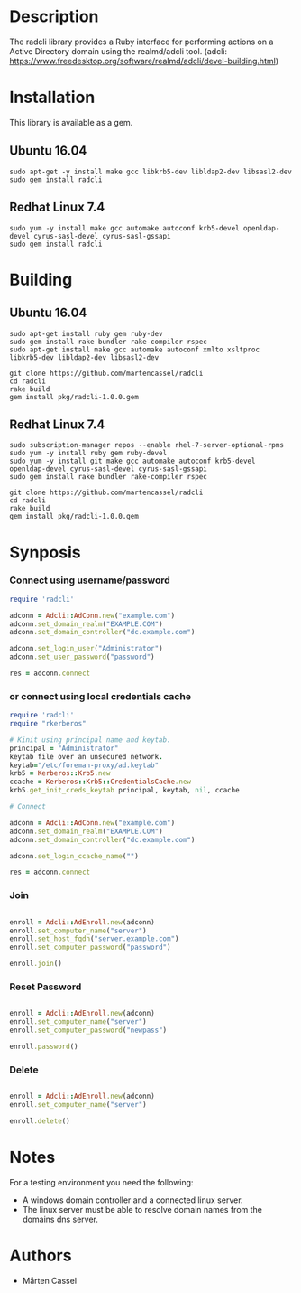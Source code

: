 # Description
The radcli library provides a Ruby interface for performing actions on a Active Directory domain using the realmd/adcli tool.
(adcli: https://www.freedesktop.org/software/realmd/adcli/devel-building.html)

# Installation
This library is available as a gem.

## Ubuntu 16.04
```
sudo apt-get -y install make gcc libkrb5-dev libldap2-dev libsasl2-dev
sudo gem install radcli
```
## Redhat Linux 7.4
``` 
sudo yum -y install make gcc automake autoconf krb5-devel openldap-devel cyrus-sasl-devel cyrus-sasl-gssapi
sudo gem install radcli
```
# Building

## Ubuntu 16.04 
```
sudo apt-get install ruby gem ruby-dev
sudo gem install rake bundler rake-compiler rspec
sudo apt-get install make gcc automake autoconf xmlto xsltproc libkrb5-dev libldap2-dev libsasl2-dev
```
```
git clone https://github.com/martencassel/radcli
cd radcli
rake build
gem install pkg/radcli-1.0.0.gem
```

## Redhat Linux 7.4
```
sudo subscription-manager repos --enable rhel-7-server-optional-rpms
sudo yum -y install ruby gem ruby-devel
sudo yum -y install git make gcc automake autoconf krb5-devel openldap-devel cyrus-sasl-devel cyrus-sasl-gssapi
sudo gem install rake bundler rake-compiler rspec
```
```
git clone https://github.com/martencassel/radcli
cd radcli
rake build
gem install pkg/radcli-1.0.0.gem
```
  
# Synposis

### Connect using username/password
```ruby
require 'radcli'

adconn = Adcli::AdConn.new("example.com")
adconn.set_domain_realm("EXAMPLE.COM")
adconn.set_domain_controller("dc.example.com")

adconn.set_login_user("Administrator")
adconn.set_user_password("password")

res = adconn.connect
```

### or connect using local credentials cache
```ruby
require 'radcli'
require "rkerberos"

# Kinit using principal name and keytab.
principal = "Administrator"
keytab file over an unsecured network.
keytab="/etc/foreman-proxy/ad.keytab"
krb5 = Kerberos::Krb5.new
ccache = Kerberos::Krb5::CredentialsCache.new
krb5.get_init_creds_keytab principal, keytab, nil, ccache

# Connect

adconn = Adcli::AdConn.new("example.com")
adconn.set_domain_realm("EXAMPLE.COM")
adconn.set_domain_controller("dc.example.com")

adconn.set_login_ccache_name("")

res = adconn.connect
```

### Join
```ruby

enroll = Adcli::AdEnroll.new(adconn)
enroll.set_computer_name("server")
enroll.set_host_fqdn("server.example.com")
enroll.set_computer_password("password")

enroll.join()
```

### Reset Password
```ruby

enroll = Adcli::AdEnroll.new(adconn)
enroll.set_computer_name("server")
enroll.set_computer_password("newpass")

enroll.password()

```

### Delete
```ruby

enroll = Adcli::AdEnroll.new(adconn)
enroll.set_computer_name("server")

enroll.delete()
```

# Notes
For a testing environment you need the following:

* A windows domain controller and a connected linux server.
* The linux server must be able to resolve domain names from the domains dns server.

# Authors
* Mårten Cassel
 
